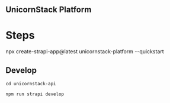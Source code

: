 ## UnicornStack Platform


# Steps
npx create-strapi-app@latest unicornstack-platform --quickstart

## Develop

```
cd unicornstack-api

npm run strapi develop
```

